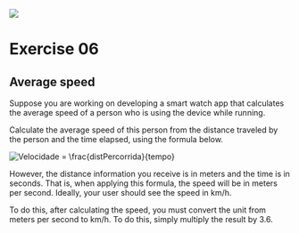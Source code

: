 ![](https://i.imgur.com/xG74tOh.png)

# Exercise 06

## Average speed

Suppose you are working on developing a smart watch app that calculates the average speed of a person who is using the device while running.

Calculate the average speed of this person from the distance traveled by the person and the time elapsed, using the formula below.

![Velocidade = \frac{distPercorrida}{tempo}](https://i.imgur.com/Thg5eI8.png)

However, the distance information you receive is in meters and the time is in seconds. That is, when applying this formula, the speed will be in meters per second. Ideally, your user should see the speed in km/h.

To do this, after calculating the speed, you must convert the unit from meters per second to km/h. To do this, simply multiply the result by 3.6.

